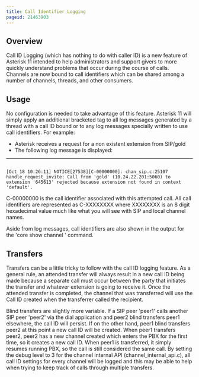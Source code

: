 ```yaml
---
title: Call Identifier Logging
pageid: 21463903
---
```


Overview
--------


Call ID Logging (which has nothing to do with caller ID) is a new feature of Asterisk 11 intended to help administrators and support givers to more quickly understand problems that occur during the course of calls. Channels are now bound to call identifiers which can be shared among a number of channels, threads, and other consumers.


Usage
-----


No configuration is needed to take advantage of this feature. Asterisk 11 will simply apply an additional bracketed tag to all log messages generated by a thread with a call ID bound or to any log messages specially written to use call identifiers. For example:


* Asterisk receives a request for a non existent extension from SIP/gold
* The following log message is displayed:



---

  
  


```

[Oct 18 10:26:11] NOTICE[27538][C-00000000]: chan_sip.c:25107 handle_request_invite: Call from 'gold' (10.24.22.201:5060) to extension '645613' rejected because extension not found in context 'default'.

```


C-00000000 is the call identifier associated with this attempted call. All call identifiers are represented as C-XXXXXXXX where XXXXXXXX is an 8 digit hexadecimal value much like what you will see with SIP and local channel names.


Aside from log messages, call identifiers are also shown in the output for the 'core show channel <channel name>' command.


Transfers
---------


Transfers can be a little tricky to follow with the call ID logging feature. As a general rule, an attended transfer will always result in a new call ID being made because a separate call must occur between the party that initiates the transfer and whatever extension is going to receive it. Once the attended transfer is completed, the channel that was transferred will use the Call ID created when the transferrer called the recipient.


Blind transfers are slightly more variable. If a SIP peer 'peer1' calls another SIP peer 'peer2' via the dial application and peer2 blind transfers peer1 elsewhere, the call ID will persist. If on the other hand, peer1 blind transfers peer2 at this point a new call ID will be created. When peer1 transfers peer2, peer2 has a new channel created which enters the PBX for the first time, so it creates a new call ID. When peer1 is transferred, it simply resumes running PBX, so the call is still considered the same call. By setting the debug level to 3 for the channel internal API (channel\_internal\_api.c), all call ID settings for every channel will be logged and this may be able to help when trying to keep track of calls through multiple transfers.

